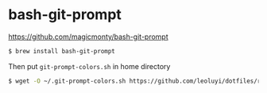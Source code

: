 # bash-git-prompt

https://github.com/magicmonty/bash-git-prompt

```sh
$ brew install bash-git-prompt 
```

Then put `git-prompt-colors.sh` in home directory

```sh
$ wget -O ~/.git-prompt-colors.sh https://github.com/leoluyi/dotfiles/raw/master/bash-git-prompt/git-prompt-colors.sh
```
